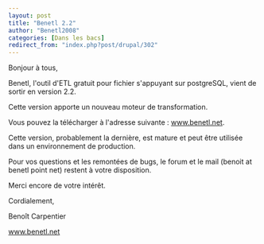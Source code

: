 ```yaml
---
layout: post
title: "Benetl 2.2"
author: "Benetl2008"
categories: [Dans les bacs]
redirect_from: "index.php?post/drupal/302"
---
```



<p></p>

<!--more-->


Bonjour à tous,

Benetl, l'outil d'ETL gratuit pour fichier s'appuyant sur postgreSQL, vient de sortir en version 2.2.

Cette version apporte un nouveau moteur de transformation.

Vous pouvez la télécharger à l'adresse suivante : <a href="http://www.benetl.net">www.benetl.net</a>.

Cette version, probablement la dernière, est mature et peut être utilisée dans un environnement de production.

Pour vos questions et les remontées de bugs, le forum et le mail (benoit at benetl point net) restent à votre disposition.

Merci encore de votre intérêt.

Cordialement,

Benoît Carpentier

www.benetl.net